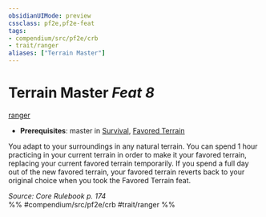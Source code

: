 ```yaml
---
obsidianUIMode: preview
cssclass: pf2e,pf2e-feat
tags:
- compendium/src/pf2e/crb
- trait/ranger
aliases: ["Terrain Master"]
---
```

# Terrain Master  *Feat 8*  
[ranger](/rules/traits/ranger.md)  

- **Prerequisites**: master in [Survival](/compendium/skills.md#Survival), [Favored Terrain](/compendium/feats/favored-terrain.md)

You adapt to your surroundings in any natural terrain. You can spend 1 hour practicing in your current terrain in order to make it your favored terrain, replacing your current favored terrain temporarily. If you spend a full day out of the new favored terrain, your favored terrain reverts back to your original choice when you took the Favored Terrain feat.

*Source: Core Rulebook p. 174*  
%% #compendium/src/pf2e/crb #trait/ranger %%